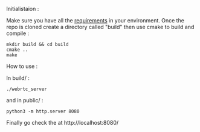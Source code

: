 Initialistaion :

Make sure you have all the [requirements](https://github.com/Deimyn/SmartCam/blob/main/requirements.txt) in your environment.
Once the repo is cloned create a directory called "build" then use cmake to build and compile :

```
mkdir build && cd build 
cmake ..
make
```

 
How to use :

In build/ :
```
./webrtc_server
```

and in public/ :
```
python3 -m http.server 8080
```

Finally go check the at http://localhost:8080/
